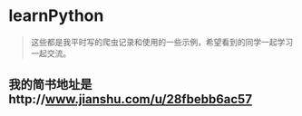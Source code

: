 # learnPython
> 这些都是我平时写的爬虫记录和使用的一些示例，希望看到的同学一起学习一起交流。
## 我的简书地址是http://www.jianshu.com/u/28fbebb6ac57
